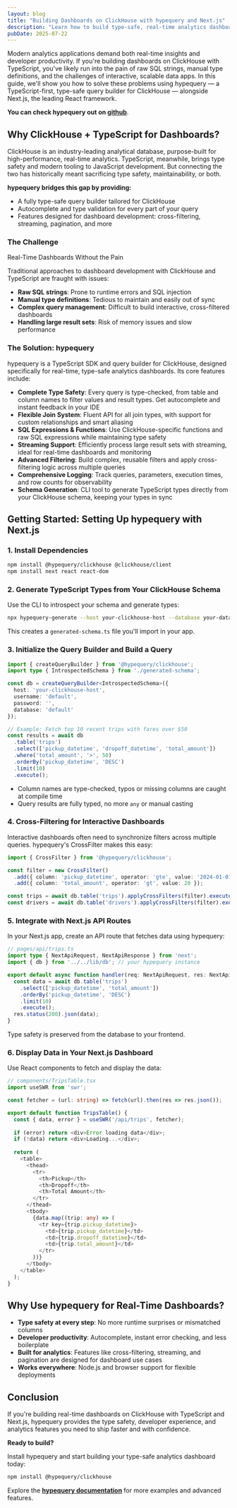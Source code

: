 ```yaml
---
layout: blog
title: "Building Dashboards on ClickHouse with hypequery and Next.js"
description: "Learn how to build type-safe, real-time analytics dashboards using hypequery, ClickHouse, and Next.js. Get complete type safety, autocomplete, and developer productivity for your analytics applications."
pubDate: 2025-07-22
---
```


Modern analytics applications demand both real-time insights and developer productivity. If you're building dashboards on ClickHouse with TypeScript, you've likely run into the pain of raw SQL strings, manual type definitions, and the challenges of interactive, scalable data apps. In this guide, we'll show you how to solve these problems using hypequery — a TypeScript-first, type-safe query builder for ClickHouse — alongside Next.js, the leading React framework.

**You can check hypequery out on [github](https://github.com/hypequery/hypequery)**.

## Why ClickHouse + TypeScript for Dashboards?

ClickHouse is an industry-leading analytical database, purpose-built for high-performance, real-time analytics. TypeScript, meanwhile, brings type safety and modern tooling to JavaScript development. But connecting the two has historically meant sacrificing type safety, maintainability, or both.

**hypequery bridges this gap by providing:**
- A fully type-safe query builder tailored for ClickHouse
- Autocomplete and type validation for every part of your query
- Features designed for dashboard development: cross-filtering, streaming, pagination, and more

### The Challenge

Real-Time Dashboards Without the Pain

Traditional approaches to dashboard development with ClickHouse and TypeScript are fraught with issues:

- **Raw SQL strings**: Prone to runtime errors and SQL injection
- **Manual type definitions**: Tedious to maintain and easily out of sync
- **Complex query management**: Difficult to build interactive, cross-filtered dashboards
- **Handling large result sets**: Risk of memory issues and slow performance

### The Solution: hypequery

hypequery is a TypeScript SDK and query builder for ClickHouse, designed specifically for real-time, type-safe analytics dashboards. Its core features include:

- **Complete Type Safety**: Every query is type-checked, from table and column names to filter values and result types. Get autocomplete and instant feedback in your IDE
- **Flexible Join System**: Fluent API for all join types, with support for custom relationships and smart aliasing
- **SQL Expressions & Functions**: Use ClickHouse-specific functions and raw SQL expressions while maintaining type safety
- **Streaming Support**: Efficiently process large result sets with streaming, ideal for real-time dashboards and monitoring
- **Advanced Filtering**: Build complex, reusable filters and apply cross-filtering logic across multiple queries
- **Comprehensive Logging**: Track queries, parameters, execution times, and row counts for observability
- **Schema Generation**: CLI tool to generate TypeScript types directly from your ClickHouse schema, keeping your types in sync

## Getting Started: Setting Up hypequery with Next.js

### 1. Install Dependencies

```bash
npm install @hypequery/clickhouse @clickhouse/client
npm install next react react-dom
```

### 2. Generate TypeScript Types from Your ClickHouse Schema

Use the CLI to introspect your schema and generate types:

```bash
npx hypequery-generate --host your-clickhouse-host --database your-database
```

This creates a `generated-schema.ts` file you'll import in your app.

### 3. Initialize the Query Builder and Build a Query

```typescript
import { createQueryBuilder } from '@hypequery/clickhouse';
import type { IntrospectedSchema } from './generated-schema';

const db = createQueryBuilder<IntrospectedSchema>({
  host: 'your-clickhouse-host',
  username: 'default',
  password: '',
  database: 'default'
});

// Example: Fetch top 10 recent trips with fares over $50
const results = await db
  .table('trips')
  .select(['pickup_datetime', 'dropoff_datetime', 'total_amount'])
  .where('total_amount', '>', 50)
  .orderBy('pickup_datetime', 'DESC')
  .limit(10)
  .execute();
```

- Column names are type-checked, typos or missing columns are caught at compile time
- Query results are fully typed, no more `any` or manual casting

### 4. Cross-Filtering for Interactive Dashboards

Interactive dashboards often need to synchronize filters across multiple queries. hypequery's CrossFilter makes this easy:

```typescript
import { CrossFilter } from '@hypequery/clickhouse';

const filter = new CrossFilter()
  .add({ column: 'pickup_datetime', operator: 'gte', value: '2024-01-01' })
  .add({ column: 'total_amount', operator: 'gt', value: 20 });

const trips = await db.table('trips').applyCrossFilters(filter).execute();
const drivers = await db.table('drivers').applyCrossFilters(filter).execute();
```

### 5. Integrate with Next.js API Routes

In your Next.js app, create an API route that fetches data using hypequery:

```typescript
// pages/api/trips.ts
import type { NextApiRequest, NextApiResponse } from 'next';
import { db } from '../../lib/db'; // your hypequery instance

export default async function handler(req: NextApiRequest, res: NextApiResponse) {
  const data = await db.table('trips')
    .select(['pickup_datetime', 'total_amount'])
    .orderBy('pickup_datetime', 'DESC')
    .limit(10)
    .execute();
  res.status(200).json(data);
}
```

Type safety is preserved from the database to your frontend.

### 6. Display Data in Your Next.js Dashboard

Use React components to fetch and display the data:

```typescript
// components/TripsTable.tsx
import useSWR from 'swr';

const fetcher = (url: string) => fetch(url).then(res => res.json());

export default function TripsTable() {
  const { data, error } = useSWR('/api/trips', fetcher);
  
  if (error) return <div>Error loading data</div>;
  if (!data) return <div>Loading...</div>;
  
  return (
    <table>
      <thead>
        <tr>
          <th>Pickup</th>
          <th>Dropoff</th>
          <th>Total Amount</th>
        </tr>
      </thead>
      <tbody>
        {data.map((trip: any) => (
          <tr key={trip.pickup_datetime}>
            <td>{trip.pickup_datetime}</td>
            <td>{trip.dropoff_datetime}</td>
            <td>{trip.total_amount}</td>
          </tr>
        ))}
      </tbody>
    </table>
  );
}
```

## Why Use hypequery for Real-Time Dashboards?

- **Type safety at every step**: No more runtime surprises or mismatched columns
- **Developer productivity**: Autocomplete, instant error checking, and less boilerplate
- **Built for analytics**: Features like cross-filtering, streaming, and pagination are designed for dashboard use cases
- **Works everywhere**: Node.js and browser support for flexible deployments

## Conclusion

If you're building real-time dashboards on ClickHouse with TypeScript and Next.js, hypequery provides the type safety, developer experience, and analytics features you need to ship faster and with confidence.

**Ready to build?**

Install hypequery and start building your type-safe analytics dashboard today:

```bash
npm install @hypequery/clickhouse
```

Explore the **[hypequery documentation](/docs)** for more examples and advanced features. 